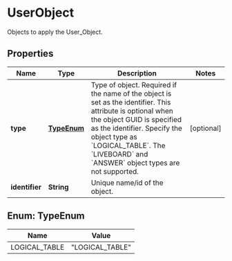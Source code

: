 

# UserObject

Objects to apply the User_Object.

## Properties

| Name | Type | Description | Notes |
|------------ | ------------- | ------------- | -------------|
|**type** | [**TypeEnum**](#TypeEnum) |   Type of object.     Required if the name of the object is set as the identifier. This attribute is optional when the object GUID is specified as the identifier.   Specify the object type as &#x60;LOGICAL_TABLE&#x60;.  The &#x60;LIVEBOARD&#x60; and &#x60;ANSWER&#x60; object types are not supported. |  [optional] |
|**identifier** | **String** | Unique name/id of the object. |  |



## Enum: TypeEnum

| Name | Value |
|---- | -----|
| LOGICAL_TABLE | &quot;LOGICAL_TABLE&quot; |



